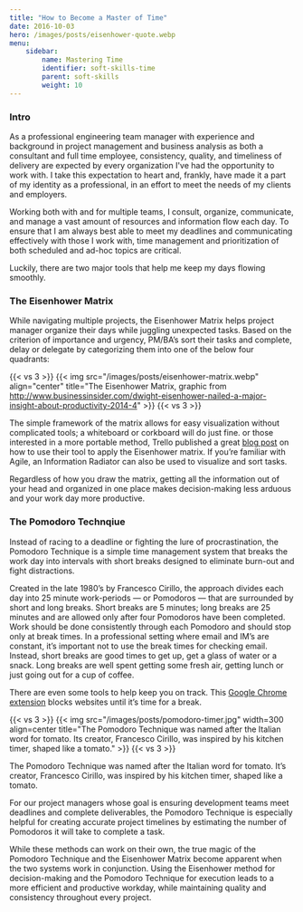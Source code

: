 ```yaml
---
title: "How to Become a Master of Time"
date: 2016-10-03
hero: /images/posts/eisenhower-quote.webp
menu:
    sidebar:
        name: Mastering Time
        identifier: soft-skills-time
        parent: soft-skills
        weight: 10
---
```

### Intro
As a professional engineering team manager with experience and background in project management and business analysis as both a consultant and full time employee, consistency, quality, and timeliness of delivery are expected by every organization I've had the opportunity to work with. I take this expectation to heart and, frankly, have made it a part of my identity as a professional, in an effort to meet the needs of my clients and employers.

Working both with and for multiple teams, I consult, organize, communicate, and manage a vast amount of resources and information flow each day. To ensure that I am always best able to meet my deadlines and communicating effectively with those I work with, time management and prioritization of both scheduled and ad-hoc topics are critical.

Luckily, there are two major tools that help me keep my days flowing smoothly. 

### The Eisenhower Matrix
While navigating multiple projects, the Eisenhower Matrix helps project manager organize their days while juggling unexpected tasks. Based on the criterion of importance and urgency, PM/BA’s sort their tasks and complete, delay or delegate by categorizing them into one of the below four quadrants:

{{< vs 3 >}}
{{< img src="/images/posts/eisenhower-matrix.webp" align="center" title="The Eisenhower Matrix, graphic from http://www.businessinsider.com/dwight-eisenhower-nailed-a-major-insight-about-productivity-2014-4" >}}
{{< vs 3 >}}

The simple framework of the matrix allows for easy visualization without complicated tools; a whiteboard or corkboard will do just fine. or those interested in a more portable method, Trello published a great [blog post](http://blog.trello.com/eisenhower-matrix-productivity-tool-trello-board/) on how to use their tool to apply the Eisenhower matrix. If you’re familiar with Agile, an Information Radiator can also be used to visualize and sort tasks.

Regardless of how you draw the matrix, getting all the information out of your head and organized in one place makes decision-making less arduous and your work day more productive.

### The Pomodoro Technqiue
Instead of racing to a deadline or fighting the lure of procrastination, the Pomodoro Technique is a simple time management system that breaks the work day into intervals with short breaks designed to eliminate burn-out and fight distractions.

Created in the late 1980’s by Francesco Cirillo, the approach divides each day into 25 minute work-periods — or Pomodoros — that are surrounded by short and long breaks. Short breaks are 5 minutes; long breaks are 25 minutes and are allowed only after four Pomodoros have been completed. Work should be done consistently through each Pomodoro and should stop only at break times. In a professional setting where email and IM’s are constant, it’s important not to use the break times for checking email. Instead, short breaks are good times to get up, get a glass of water or a snack. Long breaks are well spent getting some fresh air, getting lunch or just going out for a cup of coffee.

There are even some tools to help keep you on track. This [Google Chrome extension](https://chrome.google.com/webstore/detail/strict-workflow/cgmnfnmlficgeijcalkgnnkigkefkbhd) blocks websites until it’s time for a break.

{{< vs 3 >}}
{{< img src="/images/posts/pomodoro-timer.jpg" width=300 align=center title="The Pomodoro Technique was named after the Italian word for tomato. Its creator, Francesco Cirillo, was inspired by his kitchen timer, shaped like a tomato." >}}
{{< vs 3 >}}

The Pomodoro Technique was named after the Italian word for tomato. It’s creator, Francesco Cirillo, was inspired by his kitchen timer, shaped like a tomato.

For our project managers whose goal is ensuring development teams meet deadlines and complete deliverables, the Pomodoro Technique is especially helpful for creating accurate project timelines by estimating the number of Pomodoros it will take to complete a task.

While these methods can work on their own, the true magic of the Pomodoro Technique and the Eisenhower Matrix become apparent when the two systems work in conjunction. Using the Eisenhower method for decision-making and the Pomodoro Technique for execution leads to a more efficient and productive workday, while maintaining quality and consistency throughout every project.
